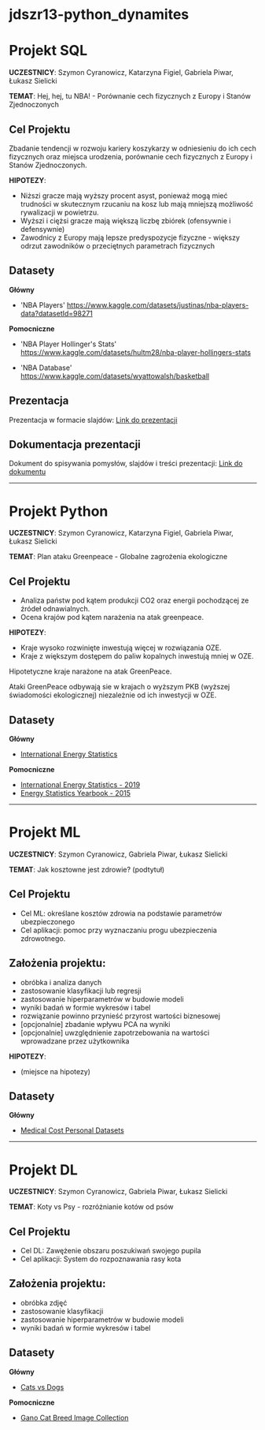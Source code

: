 # jdszr13-python_dynamites
# Projekt SQL
**UCZESTNICY**: Szymon Cyranowicz, Katarzyna Figiel, Gabriela Piwar, Łukasz Sielicki

**TEMAT**: Hej, hej, tu NBA! - Porównanie cech fizycznych z Europy i Stanów Zjednoczonych

## Cel Projektu
Zbadanie tendencji w rozwoju kariery koszykarzy w odniesieniu do ich cech fizycznych oraz miejsca urodzenia, porównanie cech fizycznych z Europy i Stanów Zjednoczonych.

**HIPOTEZY**: 
  - Niższi gracze mają wyższy procent asyst, ponieważ mogą mieć trudności w skutecznym rzucaniu na kosz lub mają mniejszą możliwość rywalizacji w powietrzu.
  - Wyższi i ciężsi gracze mają większą liczbę zbiórek (ofensywnie i defensywnie)
  - Zawodnicy z Europy mają lepsze predyspozycje fizyczne - większy odrzut zawodników o przeciętnych parametrach fizycznych

## Datasety
**Główny**

  - 'NBA Players' https://www.kaggle.com/datasets/justinas/nba-players-data?datasetId=98271

**Pomocniczne**

  - 'NBA Player Hollinger's Stats' https://www.kaggle.com/datasets/hultm28/nba-player-hollingers-stats

  - 'NBA Database' https://www.kaggle.com/datasets/wyattowalsh/basketball

## Prezentacja

Prezentacja w formacie slajdów: [Link do prezentacji](https://docs.google.com/presentation/d/18haXOzUGX7EVuSwPWLi3k-cLzG5JEvoMITiSCJNZJok/edit#slide=id.p)

## Dokumentacja prezentacji

Dokument do spisywania pomysłów, slajdów i treści prezentacji: [Link do dokumentu](https://docs.google.com/document/d/1bqCa5dLNBdcyiiTuMc9zM5dwnKP4KNmh5VOpTpz-lT4/edit)

---------------------------------------------------------------------------------------
# Projekt Python 
**UCZESTNICY**: Szymon Cyranowicz, Katarzyna Figiel, Gabriela Piwar, Łukasz Sielicki

**TEMAT**: Plan ataku Greenpeace - Globalne zagrożenia ekologiczne

## Cel Projektu
- Analiza państw pod kątem produkcji CO2 oraz energii pochodzącej ze źródeł odnawialnych.
- Ocena krajów pod kątem narażenia na atak greenpeace.

**HIPOTEZY**: 
- Kraje wysoko rozwinięte inwestują więcej w rozwiązania OZE.
- Kraje z większym dostępem do paliw kopalnych inwestują mniej w OZE.

Hipotetyczne kraje narażone na atak GreenPeace.

Ataki GreenPeace odbywają sie w krajach o wyższym PKB (wyższej świadomości ekologicznej) niezależnie od ich inwestycji w OZE.

## Datasety

**Główny**

  - [International Energy Statistics](https://www.kaggle.com/datasets/unitednations/international-energy-statistics?resource=download&select=all_energy_statistics.csv)
    

**Pomocniczne**

  - [International Energy Statistics - 2019](https://www.kaggle.com/datasets/unitednations/international-energy-statistics?resource=download&select=all_energy_statistics.csv](https://unstats.un.org/unsd/energy/Energy-Questionnaire-Guidelines.pdf)https://unstats.un.org/unsd/energy/Energy-Questionnaire-Guidelines.pdf)
  - [Energy Statistics Yearbook - 2015](https://unstats.un.org/unsd/energystats/pubs/yearbook/documents/2015eyb.pdf)
    
---------------------------------------------------------------------------------------
# Projekt ML
**UCZESTNICY**: Szymon Cyranowicz, Gabriela Piwar, Łukasz Sielicki

**TEMAT**: Jak kosztowne jest zdrowie? (podtytuł)

## Cel Projektu
- Cel ML: określane kosztów zdrowia na podstawie parametrów ubezpieczonego
- Cel aplikacji: pomoc przy wyznaczaniu progu ubezpieczenia zdrowotnego.

## Założenia projektu:
- obróbka i analiza danych
- zastosowanie klasyfikacji lub regresji
- zastosowanie hiperparametrów w budowie modeli
- wyniki badań w formie wykresów i tabel
- rozwiązanie powinno przynieść przyrost wartości biznesowej
- [opcjonalnie] zbadanie wpływu PCA na wyniki
- [opcjonalnie] uwzględnienie zapotrzebowania na wartości wprowadzane przez użytkownika

**HIPOTEZY**: 
- (miejsce na hipotezy)


## Datasety

**Główny**

  - [Medical Cost Personal Datasets]([https://www.kaggle.com/datasets/unitednations/international-energy-statistics?resource=download&select=all_energy_statistics.csv](https://www.kaggle.com/datasets/mirichoi0218/insurance?resource=download))


---------------------------------------------------------------------------------------
# Projekt DL
**UCZESTNICY**: Szymon Cyranowicz, Gabriela Piwar, Łukasz Sielicki

**TEMAT**: Koty vs Psy - rozróżnianie kotów od psów

## Cel Projektu
- Cel DL: Zawężenie obszaru poszukiwań swojego pupila
- Cel aplikacji: System do rozpoznawania rasy kota

## Założenia projektu:
- obróbka zdjęć
- zastosowanie klasyfikacji
- zastosowanie hiperparametrów w budowie modeli
- wyniki badań w formie wykresów i tabel

## Datasety

**Główny**

  - [Cats vs Dogs](https://www.kaggle.com/datasets/shaunthesheep/microsoft-catsvsdogs-dataset/code?datasetId=550917&sortBy=voteCount)
    
**Pomocniczne**

 - [Gano Cat Breed Image Collection](https://www.kaggle.com/datasets/shawngano/gano-cat-breed-image-collection)
